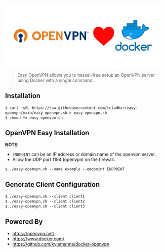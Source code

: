 ![](easy-openvpn.png)

> Easy OpenVPN allows you to hassel-free setup an OpenVPN server using Docker with a single command.

## Installation
```
$ curl -sSL https://raw.githubusercontent.com/tuladhar/easy-openvpn/main/easy-openvpn.sh > easy-openvpn.sh
$ chmod +x easy-openvpn.sh
```

## OpenVPN Easy Installation

**NOTE:**
* `ENDPOINT` can be an IP address or domain name of the openvpn server.
* Allow the UDP port 1194 (openvpn) on the firewall.

```
$ ./easy-openvpn.sh --name example --endpoint ENDPOINT
```

## Generate Client Configuration

```
$ ./easy-openvpn.sh --client client1
$ ./easy-openvpn.sh --client client2
$ ./easy-openvpn.sh --client client3
```

## Powered By
* https://openvpn.net/
* https://www.docker.com/
* https://github.com/kylemanna/docker-openvpn
